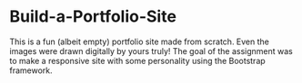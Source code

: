 # Build-a-Portfolio-Site

This is a fun (albeit empty) portfolio site made from scratch. Even the images were drawn digitally by yours truly!
The goal of the assignment was to make a responsive site with some personality using the Bootstrap framework.
